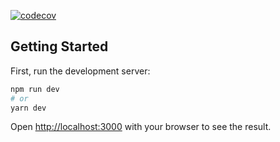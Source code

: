 [![codecov](https://codecov.io/gh/makowis/portfolio/branch/main/graph/badge.svg?token=9GS45SVOPN)](https://codecov.io/gh/makowis/portfolio)

## Getting Started

First, run the development server:

```bash
npm run dev
# or
yarn dev
```

Open [http://localhost:3000](http://localhost:3000) with your browser to see the result.
